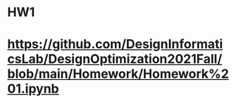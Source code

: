 # HW1
# https://github.com/DesignInformaticsLab/DesignOptimization2021Fall/blob/main/Homework/Homework%201.ipynb
